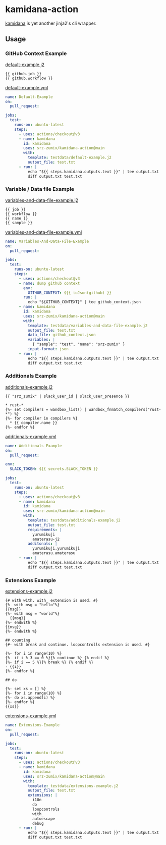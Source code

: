 # kamidana-action

[kamidana][] is yet another jinja2's cli wrapper.

## Usage

### GitHub Context Example

[default-example.j2](testdata/default-example.j2)

```text
{{ github.job }}
{{ github.workflow }}
```

[default-example.yml](.github/workflows/default-example.yml)

```yaml
name: Default-Example
on:
  pull_request:

jobs:
  test:
    runs-on: ubuntu-latest
    steps:
      - uses: actions/checkout@v3
      - name: kamidana
        id: kamidana
        uses: srz-zumix/kamidana-action@main
        with:
          template: testdata/default-example.j2
          output_file: test.txt
      - run: |
          echo "${{ steps.kamidana.outputs.text }}" | tee output.txt
          diff output.txt test.txt
```

### Variable / Data file Example

[variables-and-data-file-example.j2](testdata/variables-and-data-file-example.j2)

```text
{{ job }}
{{ workflow }}
{{ name }}
{{ sample }}
```

[variables-and-data-file-example.yml](.github/workflows/variables-and-data-file-example.yml)

```yaml
name: Variables-And-Data-File-Example
on:
  pull_request:

jobs:
  test:
    runs-on: ubuntu-latest
    steps:
      - uses: actions/checkout@v3
      - name: dump github context
        env:
          GITHUB_CONTEXT: ${{ toJson(github) }}
        run: |
          echo "${GITHUB_CONTEXT}" | tee github_context.json
      - name: kamidana
        id: kamidana
        uses: srz-zumix/kamidana-action@main
        with:
          template: testdata/variables-and-data-file-example.j2
          output_file: test.txt
          data_file: github_context.json
          variables: |
            { "sample": "test", "name": "srz-zumix" }
          input-format: json
      - run: |
          echo "${{ steps.kamidana.outputs.text }}" | tee output.txt
          diff output.txt test.txt
```

### Additionals Example

[additionals-example.j2](testdata/additionals-example.j2)

```text
{{ "srz_zumix" | slack_user_id | slack_user_presence }}

* rust-*
{%- set compilers = wandbox_list() | wandbox_fnmatch_compilers("rust-*") %}
{%- for compiler in compilers %}
  * {{ compiler.name }}
{%- endfor %}
```

[additionals-example.yml](.github/workflows/additionals-example.yml)

```yaml
name: Additionals-Example
on:
  pull_request:

env:
  SLACK_TOKEN: ${{ secrets.SLACK_TOKEN }}

jobs:
  test:
    runs-on: ubuntu-latest
    steps:
      - uses: actions/checkout@v3
      - name: kamidana
        id: kamidana
        uses: srz-zumix/kamidana-action@main
        with:
          template: testdata/additionals-example.j2
          output_file: test.txt
          requirements: |
            yurumikuji
            amaterasu-j2
          additonals: |
            yurumikuji.yurumikuji
            amaterasu.amaterasu
      - run: |
          echo "${{ steps.kamidana.outputs.text }}" | tee output.txt
          diff output.txt test.txt
```

### Extensions Example

[extensions-example.j2](testdata/extensions-example.j2)

```text
{# with with. with_ extension is used. #}
{%- with msg = "hello"%}
{{msg}}
{%- with msg = "world"%}
  {{msg}}
{%- endwith %}
{{msg}}
{%- endwith %}

## counting
{#- with break and continue. loopcontrolls extension is used. #}

{%- for i in range(10) %}
{%- if i % 3 == 0 %}{% continue %} {% endif %}
{%- if i == 5 %}{% break %} {% endif %}
- {{i}}
{%- endfor %}

## do

{%- set xs = [] %}
{%- for i in range(10) %}
{%- do xs.append(i) %}
{%- endfor %}
{{xs}}
```

[extensions-example.yml](.github/workflows/extensions-example.yml)

```yaml
name: Extensions-Example
on:
  pull_request:

jobs:
  test:
    runs-on: ubuntu-latest
    steps:
      - uses: actions/checkout@v3
      - name: kamidana
        id: kamidana
        uses: srz-zumix/kamidana-action@main
        with:
          template: testdata/extensions-example.j2
          output_file: test.txt
          extensions: |
            i18n
            do
            loopcontrols
            with_
            autoescape
            debug
      - run: |
          echo "${{ steps.kamidana.outputs.text }}" | tee output.txt
          diff output.txt test.txt
```

[kamidana]:https://github.com/podhmo/kamidana
